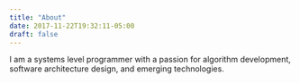 ```yaml
---
title: "About"
date: 2017-11-22T19:32:11-05:00
draft: false
---
```


I am a systems level programmer with a passion for algorithm development, software architecture design, and emerging technologies.

